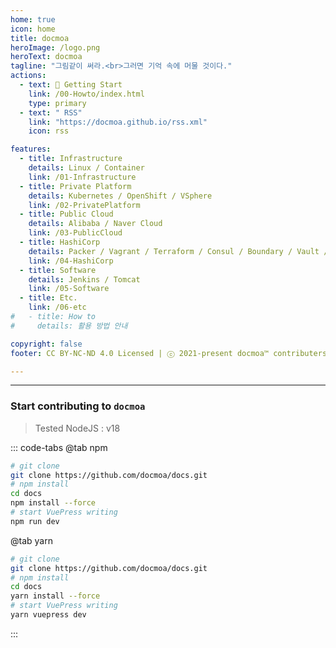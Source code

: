 ```yaml
---
home: true
icon: home
title: docmoa
heroImage: /logo.png
heroText: docmoa
tagline: "그림같이 써라.<br>그러면 기억 속에 머물 것이다."
actions:
  - text: 🚀 Getting Start
    link: /00-Howto/index.html
    type: primary
  - text: " RSS"
    link: "https://docmoa.github.io/rss.xml"
    icon: rss

features:
  - title: Infrastructure
    details: Linux / Container
    link: /01-Infrastructure
  - title: Private Platform
    details: Kubernetes / OpenShift / VSphere
    link: /02-PrivatePlatform
  - title: Public Cloud
    details: Alibaba / Naver Cloud
    link: /03-PublicCloud
  - title: HashiCorp
    details: Packer / Vagrant / Terraform / Consul / Boundary / Vault / Nomad / Waypoint
    link: /04-HashiCorp
  - title: Software
    details: Jenkins / Tomcat
    link: /05-Software
  - title: Etc.
    link: /06-etc
#   - title: How to
#     details: 활용 방법 안내

copyright: false
footer: CC BY-NC-ND 4.0 Licensed | ⓒ 2021-present docmoa™ contributers all rights reserved.

---
```


<!-- <script>
import { defineComponent } from 'vue'
import { usePages as infrastructure } from '@temp/infrastructure'  // pages.js is default filename
import { usePages as privateplatform } from '@temp/privateplatform'  // pages.js is default filename
import { usePages as publiccloud } from '@temp/publiccloud'  // pages.js is default filename
import { usePages as hashicorp } from '@temp/hashicorp'  // pages.js is default filename
import { usePages as software } from '@temp/software'  // pages.js is default filename
import { usePages as etc } from '@temp/etcpage'  // pages.js is default filename

export default defineComponent({
  setup() {
    const contents= ['01-Infrastructure', '02-PrivatePlatform', '03-Public%20Cloud', '04-HashiCorp', '05-Software', '06-etc']
    const pages = {}
    pages['01-Infrastructure'] = infrastructure;
    pages['02-PrivatePlatform'] = privateplatform;
    pages['03-PublicCloud'] = publiccloud;
    pages['04-HashiCorp'] = hashicorp;
    pages['05-Software'] = software;
    pages['06-etc'] = etc;
    console.log(pages)
    return { contents, pages }
  },
})
</script>

<div>
  <div v-for="content in contents" v-bind:key="content.id">
    <a :href="`/${content}/`" class="vp-link vp-features-item link" role="navigation">{{ content.split('-')[1].replace("%20"," ") }}
      <h3 class="vp-feature-title"></h3>
      <p></p>
    </a>

  </div>
</div> -->


---

### Start contributing to `docmoa`

> Tested NodeJS : v18

::: code-tabs
@tab npm

```bash {2,5-6,9}
# git clone
git clone https://github.com/docmoa/docs.git
# npm install
cd docs
npm install --force
# start VuePress writing
npm run dev
```

@tab yarn

```bash {2,5-6,9}
# git clone
git clone https://github.com/docmoa/docs.git
# npm install
cd docs
yarn install --force
# start VuePress writing
yarn vuepress dev
```

:::

